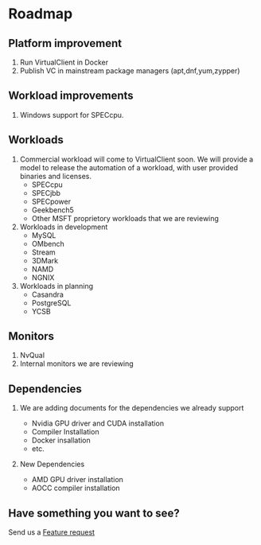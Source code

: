 ﻿# Roadmap

## Platform improvement
1. Run VirtualClient in Docker
2. Publish VC in mainstream package managers (apt,dnf,yum,zypper)

## Workload improvements
1. Windows support for SPECcpu. 

## Workloads
1. Commercial workload will come to VirtualClient soon. We will provide a model to release the automation of a workload, with user provided binaries and 
   licenses.
    - SPECcpu
    - SPECjbb
    - SPECpower
    - Geekbench5
    - Other MSFT proprietory workloads that we are reviewing
2. Workloads in development
    - MySQL
    - OMbench
    - Stream
    - 3DMark
    - NAMD
    - NGNIX
3. Workloads in planning
    - Casandra
    - PostgreSQL
    - YCSB

## Monitors
1. NvQual
2. Internal monitors we are reviewing

## Dependencies
1. We are adding documents for the dependencies we already support
    - Nvidia GPU driver and CUDA installation
    - Compiler Installation
    - Docker insallation
    - etc.

2. New Dependencies
    - AMD GPU driver installation
    - AOCC compiler installation

## Have something you want to see?
Send us a [Feature request](https://github.com/microsoft/VirtualClient/issues/new?assignees=&labels=&template=feature_request.md&title=)

